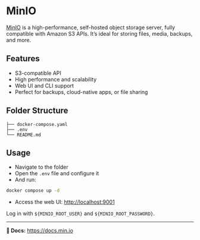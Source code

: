 # MinIO

[MinIO](https://min.io/) is a high-performance, self-hosted object storage server, fully compatible with Amazon S3 APIs. It’s ideal for storing files, media, backups, and more.

## Features

- S3-compatible API
- High performance and scalability
- Web UI and CLI support
- Perfect for backups, cloud-native apps, or file sharing

## Folder Structure

```plaintext
├── docker-compose.yaml
├── .env
└── README.md
```

## Usage

- Navigate to the folder
- Open the `.env` file and configure it
- And run:

```bash
docker compose up -d
```

- Access the web UI: <http://localhost:9001>

Log in with `${MINIO_ROOT_USER}` and `${MINIO_ROOT_PASSWORD}`.

---

**📄 Docs:** <https://docs.min.io>
